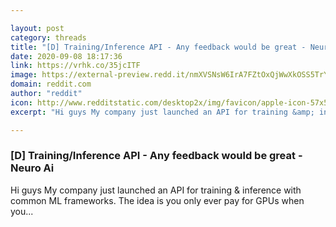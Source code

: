 ```yaml
---

layout: post
category: threads
title: "[D] Training/Inference API - Any feedback would be great - Neuro Ai"
date: 2020-09-08 18:17:36
link: https://vrhk.co/35jcITF
image: https://external-preview.redd.it/nmXVSNsW6IrA7FZtOxQjWwXkOSS5TrYzSxT2gopo9VU.jpg?width=500&height=261.780104712&auto=webp&crop=500:261.780104712,smart&s=bccabdf6b46dd67442c65205dd6541b553ae4c32
domain: reddit.com
author: "reddit"
icon: http://www.redditstatic.com/desktop2x/img/favicon/apple-icon-57x57.png
excerpt: "Hi guys My company just launched an API for training &amp; inference with common ML frameworks. The idea is you only ever pay for GPUs when you..."

---
```


### [D] Training/Inference API - Any feedback would be great - Neuro Ai

Hi guys My company just launched an API for training &amp; inference with common ML frameworks. The idea is you only ever pay for GPUs when you...